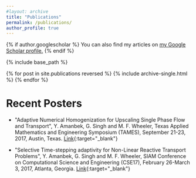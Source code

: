 ```yaml
---
#layout: archive
title: "Publications"
permalink: /publications/
author_profile: true
---
```


{% if author.googlescholar %}
  You can also find my articles on <u><a href="{{author.googlescholar}}">my Google Scholar profile</a>.</u>
{% endif %}

{% include base_path %}

{% for post in site.publications reversed %}
  {% include archive-single.html %}
{% endfor %}

Recent Posters
====
* "Adaptive Numerical Homogenization for Upscaling Single Phase Flow and
Transport", Y. Amanbek, G. Singh and M. F. Wheeler, Texas Applied Mathematics
and Engineering Symposium (TAMES), September 21-23, 2017, Austin, Texas. [Link](https://figshare.com/articles/Adaptive_Numerical_Homogenization_for_Upscaling_Single_Phase_Flow_Transport/5414203){:target="_blank"}

* "Selective Time-stepping adaptivity for Non-Linear Reactive Transport Problems",
Y. Amanbek, G. Singh and M. F. Wheeler, SIAM Conference on Computational
Science and Engineering (CSE17), February 26-March 3, 2017, Atlanta, Georgia. [Link](https://figshare.com/articles/poster_siam_cse17_adaptive_time_print_version_pdf/4702549){:target="_blank"}
